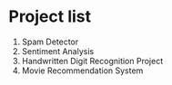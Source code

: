 # Project list

1. Spam Detector
2. Sentiment Analysis
3. Handwritten Digit Recognition Project
4. Movie Recommendation System
